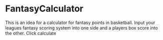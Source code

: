 # FantasyCalculator
This is an idea for a calculator for fantasy points in basketball. 
Input your leagues fantasy scoring system into one side and a players box score into the other. 
Click calculate
